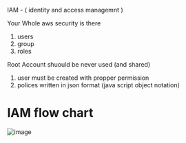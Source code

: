 IAM - ( identity and access managemnt )

Your Whole aws security is there
  1. users
  2. group
  3. roles

Root Account shuould be never used (and shared)
  1. user must be created with propper permission
  2. polices written in json format (java script object notation)
 
 
 # IAM flow chart
 
 ![image](https://user-images.githubusercontent.com/42309948/146574597-69b94a6c-9c24-44ea-ad26-a60df85866d1.png)

 
 
   



